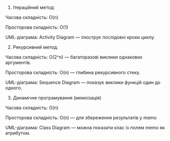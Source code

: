 1) Ітераційний метод:

Часова складність: O(n)

Просторова складність: O(1)

UML-діаграма: Activity Diagram — ілюструє послідовні кроки циклу.

2) Рекурсивний метод:

Часова складність: O(2^n) — багаторазові виклики однакових аргументів.

Просторова складність: O(n) — глибина рекурсивного стеку.

UML-діаграма: Sequence Diagram — показує виклики функцій один до одного.

3) Динамічне програмування (мемоізація)

Часова складність: O(n)

Просторова складність: O(n) — для збереження результатів у memo

UML-діаграма: Class Diagram — можна показати клас із полем memo як атрибутом.